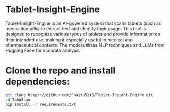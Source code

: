# Tablet-Insight-Engine
Tablet-Insight-Engine is an AI-powered system that scans tablets (such as medication pills) to extract text and identify their usage. This tool is designed to recognize various types of tablets and provide information on their intended use, making it especially useful in medical and pharmaceutical contexts. The model utilizes NLP techniques and LLMs from Hugging Face for accurate analysis.

# Clone the repo and install dependencies:

```bash
git clone https://github.com/Chaitu5210/Tablet-Insight-Engine.git
cd TabuScan
pip install -r requirements.txt
